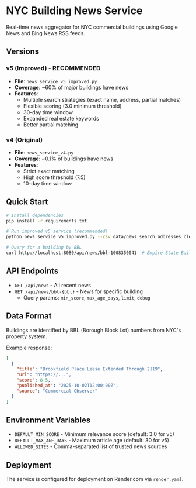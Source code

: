 # NYC Building News Service

Real-time news aggregator for NYC commercial buildings using Google News and Bing News RSS feeds.

## Versions

### v5 (Improved) - RECOMMENDED
- **File**: `news_service_v5_improved.py`
- **Coverage**: ~60% of major buildings have news
- **Features**:
  - Multiple search strategies (exact name, address, partial matches)
  - Flexible scoring (3.0 minimum threshold)
  - 30-day time window
  - Expanded real estate keywords
  - Better partial matching

### v4 (Original)
- **File**: `news_service_v4.py`
- **Coverage**: ~0.1% of buildings have news
- **Features**:
  - Strict exact matching
  - High score threshold (7.5)
  - 10-day time window

## Quick Start

```bash
# Install dependencies
pip install -r requirements.txt

# Run improved v5 service (recommended)
python news_service_v5_improved.py --csv data/news_search_addresses_clean.csv --db news_v5.db --bind 0.0.0.0:8080

# Query for a building by BBL
curl http://localhost:8080/api/news/bbl-1008350041  # Empire State Building
```

## API Endpoints

- `GET /api/news` - All recent news
- `GET /api/news/bbl-{bbl}` - News for specific building
  - Query params: `min_score`, `max_age_days`, `limit`, `debug`

## Data Format

Buildings are identified by BBL (Borough Block Lot) numbers from NYC's property system.

Example response:
```json
[
  {
    "title": "Brookfield Place Lease Extended Through 2119",
    "url": "https://...",
    "score": 8.5,
    "published_at": "2025-10-02T12:00:00Z",
    "source": "Commercial Observer"
  }
]
```

## Environment Variables

- `DEFAULT_MIN_SCORE` - Minimum relevance score (default: 3.0 for v5)
- `DEFAULT_MAX_AGE_DAYS` - Maximum article age (default: 30 for v5)
- `ALLOWED_SITES` - Comma-separated list of trusted news sources

## Deployment

The service is configured for deployment on Render.com via `render.yaml`.